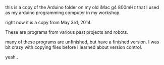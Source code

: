 this is a copy of the Arduino folder on my old iMac g4 800mHz
that I used as my arduino programming computer in my workshop.

right now it is a copy from May 3rd, 2014.

These are programs from various past projects and robots.

many of these programs are unfinished, but have a finished version.
I was bit crazy with copying files before I learned about version 
control.

yeah..
